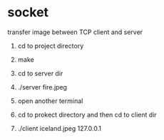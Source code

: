# socket
transfer image between TCP client and server
1. cd to project directory
2. make
3. cd to server dir
4. ./server fire.jpeg

5. open another terminal
6. cd to prokect directory and then cd to client dir
7. ./client iceland.jpeg 127.0.0.1
